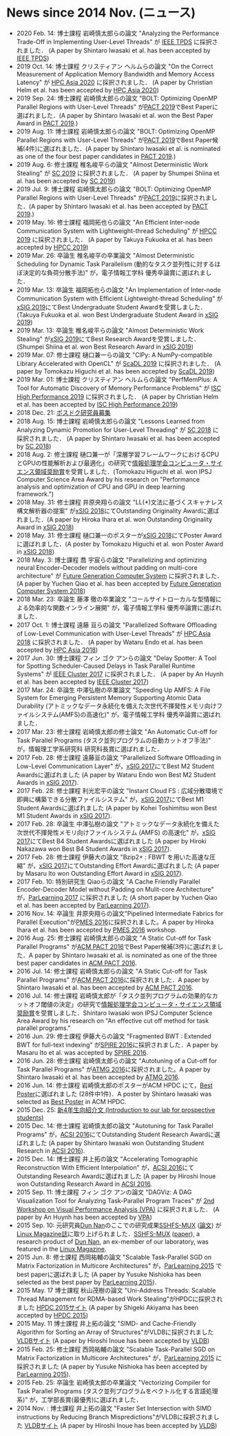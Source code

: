 # News since 2014 Nov. (ニュース)

  * 2020 Feb. 14: 博士課程 岩崎慎太郎らの論文 "Analyzing the Performance Trade-Off in Implementing User-Level Threads" が [IEEE TPDS](https://www.computer.org/csdl/journal/td) に採択されました． (A paper by Shintaro Iwasaki et al. has been accepted by [IEEE TPDS](https://www.computer.org/csdl/journal/td)) 
  * 2019 Oct. 14: 博士課程 クリスティアン ヘルムらの論文 "On the Correct Measurement of Application Memory Bandwidth and Memory Access Latency" が [HPC Asia 2020](http://sighpc.ipsj.or.jp/HPCAsia2020/index.html) に採択されました． (A paper by Christian Helm et al. has been accepted by [HPC Asia 2020](http://sighpc.ipsj.or.jp/HPCAsia2020/index.html)) 
  * 2019 Sep. 24: 博士課程 岩崎慎太郎らの論文 "BOLT: Optimizing OpenMP Parallel Regions with User-Level Threads" が[PACT 2019](https://pactconf.org/)でBest Paperに選ばれました．(A paper by Shintaro Iwasaki et al. won the Best Paper Award in [PACT 2019](https://pactconf.org/).) 
  * 2019 Aug. 11: 博士課程 岩崎慎太郎らの論文 "BOLT: Optimizing OpenMP Parallel Regions with User-Level Threads" が[PACT 2019](https://pactconf.org/)でBest Paper候補(4件)に選ばれました．(A paper by Shintaro Iwasaki et al. is nominated as one of the four best paper candidates in [PACT 2019](https://pactconf.org/).) 
  * 2019 Aug. 6: 修士課程 椎名峻平らの論文 "Almost Deterministic Work Stealing" が [SC 2019](https://sc19.supercomputing.org/) に採択されました． (A paper by Shumpei Shiina et al. has been accepted by [SC 2019](https://sc19.supercomputing.org/)) 
  * 2019 Jul. 9: 博士課程 岩崎慎太郎らの論文 "BOLT: Optimizing OpenMP Parallel Regions with User-Level Threads" が[PACT 2019](https://pactconf.org/)に採択されました．(A paper by Shintaro Iwasaki et al. has been accepted by [PACT 2019](https://pactconf.org/).) 
  * 2019 May. 16: 修士課程 福岡拓也らの論文 "An Efficient Inter-node Communication System with Lightweight-thread Scheduling" が [HPCC 2019](http://csee.hnu.edu.cn/hpcc2019/) に採択されました． (A paper by Takuya Fukuoka et al. has been accepted by [HPCC 2019](http://csee.hnu.edu.cn/hpcc2019/)) 
  * 2019 Mar. 26: 卒論生 椎名峻平の卒業論文 "Almost Deterministic Scheduling for Dynamic Task Parallelism (動的なタスク並列性に対するほぼ決定的な負荷分散手法)" が，電子情報工学科 優秀卒論賞に選ばれました． 
  * 2019 Mar. 13: 卒論生 福岡拓也らの論文 "An Implementation of Inter-node Communication System with Efficient Lightweight-thread Scheduling" が[xSIG 2019](http://xsig.hpcc.jp/2019/)にてBest Undergraduate Student Awardを受賞しました． (Takuya Fukuoka et al. won Best Undergraduate Student Award in [xSIG 2019](http://xsig.hpcc.jp/2019/)) 
  * 2019 Mar. 13: 卒論生 椎名峻平らの論文 "Almost Deterministic Work Stealing" が[xSIG 2019](http://xsig.hpcc.jp/2019/)にてBest Research Awardを受賞しました． (Shumpei Shiina et al. won Best Research Award in [xSIG 2019](http://xsig.hpcc.jp/2019/)) 
  * 2019 Mar. 07: 修士課程 樋口兼一らの論文 "ClPy: A NumPy-compatible Library Accelerated with OpenCL" が [ScaDL 2019](https://sites.google.com/site/scadlworkshop/) に採択されました． (A paper by Tomokazu Higuchi et al. has been accepted by [ScaDL 2019](https://sites.google.com/site/scadlworkshop/)) 
  * 2019 Mar. 01: 博士課程 クリスティアン ヘルムらの論文 "PerfMemPlus: A Tool for Automatic Discovery of Memory Performance Problems" が [ISC High Performance 2019](https://www.isc-hpc.com/) に採択されました． (A paper by Christian Helm et al. has been accepted by [ISC High Performance 2019](https://www.isc-hpc.com/)) 
  * 2018 Dec. 21: [ポスドク研究員募集](posdoc_nedo_2018.md)
  * 2018 Aug. 15: 博士課程 岩崎慎太郎らの論文 "Lessons Learned from Analyzing Dynamic Promotion for User-Level Threading" が [SC 2018](https://sc18.supercomputing.org/) に採択されました． (A paper by Shintaro Iwasaki et al. has been accepted by [SC 2018](https://sc18.supercomputing.org/)) 
  * 2018 Aug. 2: 修士課程 樋口兼一が「深層学習フレームワークにおけるCPUとGPUの性能解析および最適化」の研究で[情報処理学会コンピュータ・サイエンス領域奨励賞](https://www.ipsj.or.jp/award/cs-award-2018.html)を受賞しました．(Tomokazu Higuchi et al. won IPSJ Computer Science Area Award by his research on "Performance analysis and optimization of CPU and GPU in deep learning framework.") 
  * 2018 May. 31: 修士課程 井原央翔らの論文 "LL(*)文法に基づくスキャナレス構文解析器の提案" が[xSIG 2018](http://xsig.hpcc.jp/2018/)にてOutstanding Originality Awardに選ばれました．(A paper by Hiroka Ihara et al. won Outstanding Originality Award in [xSIG 2018](http://xsig.hpcc.jp/2018/)) 
  * 2018 May. 31: 修士課程 樋口兼一のポスターが[xSIG 2018](http://xsig.hpcc.jp/2018/)にてPoster Awardに選ばれました．(A poster by Tomokazu Higuchi et al. won Poster Award in [xSIG 2018](http://xsig.hpcc.jp/2018/)) 
  * 2018 May. 3: 博士課程 喬 宇宸らの論文 "Parallelizing and optimizing neural Encoder–Decoder models without padding on multi-core architecture" が [Future Generation Computer System](https://www.sciencedirect.com/science/article/pii/S0167739X17318150) に採択されました． (A paper by Yuchen Qiao et al. has been accepted by [Future Generation Computer System 2018](https://www.sciencedirect.com/science/article/pii/S0167739X17318150)) 
  * 2018 Mar. 23: 卒論生 藤澤 徹の卒業論文 "コールサイトローカルな型情報による効率的な関数インライン展開" が，電子情報工学科 優秀卒論賞に選ばれました． 
  * 2017 Oct. 1: 博士課程 遠藤 亘らの論文 "Parallelized Software Offloading of Low-Level Communication with User-Level Threads" が [HPC Asia 2018](http://sighpc.ipsj.or.jp/HPCAsia2018/) に採択されました． (A paper by Wataru Endo et al. has been accepted by [HPC Asia 2018](http://sighpc.ipsj.or.jp/HPCAsia2018/)) 
  * 2017 Jun. 30: 博士課程 フィン ゴク アンらの論文 "Delay Spotter: A Tool for Spotting Scheduler-Caused Delays in Task Parallel Runtime Systems" が [IEEE Cluster 2017](https://cluster17.github.io/) に採択されました． (A paper by An Huynh et al. has been accepted by [IEEE Cluster 2017](https://cluster17.github.io/)) 
  * 2017 Mar. 24: 卒論生 中澤弘樹の卒業論文 "Speeding Up AMFS: A File System for Emerging Persistent Memory Supporting Atomic Data Durability (アトミックなデータ永続化を備えた次世代不揮発性メモリ向けファイルシステム(AMFS)の高速化)" が，電子情報工学科 優秀卒論賞に選ばれました． 
  * 2017 Mar. 23: 修士課程 岩崎慎太郎の修士論文 "An Automatic Cut-off for Task Parallel Programs (タスク並列プログラムの自動カットオフ手法)" が，情報理工学系研究科 研究科長賞に選ばれました． 
  * 2017 Feb. 28: 修士課程 遠藤亘の論文 "Parallelized Software Offloading in Low-Level Communication Layer" が，[xSIG 2017](http://xsig.hpcc.jp/)にてBest M2 Student Awardsに選ばれました (A paper by Wataru Endo won Best M2 Student Awards in [xSIG 2017](http://xsig.hpcc.jp/en/)). 
  * 2017 Feb. 28: 修士課程 利光宏平の論文 "Instant Cloud FS : 広域分散環境で即興に構築できる分散ファイルシステム" が，[xSIG 2017](http://xsig.hpcc.jp/)にてBest M1 Student Awardsに選ばれました (A paper by Kohei Toshimitsu won Best M1 Student Awards in [xSIG 2017](http://xsig.hpcc.jp/en/)). 
  * 2017 Feb. 28: 卒論生 中澤弘樹の論文 "アトミックなデータ永続化を備えた次世代不揮発性メモリ向けファイルシステム (AMFS) の高速化" が，[xSIG 2017](http://xsig.hpcc.jp/)にてBest B4 Student Awardsに選ばれました (A paper by Hiroki Nakazawa won Best B4 Student Awards in [xSIG 2017](http://xsig.hpcc.jp/en/)). 
  * 2017 Feb. 28: 修士課程 伊藤大の論文 "Bzip2+ : FBWT を用いた高速な圧縮" が，[xSIG 2017](http://xsig.hpcc.jp/)にてOutstanding Effort Awardに選ばれました (A paper by Masaru Ito won Outstanding Effort Award in [xSIG 2017](http://xsig.hpcc.jp/en/)). 
  * 2017 Feb. 10: 特別研究生 Qiaoらの論文 "A Cache Friendly Parallel Encoder-Decoder Model without Padding on Mulit-core Architecture" が，[ParLearning 2017](http://parlearning.ecs.fullerton.edu/) に採択されました (A short paper by Yuchen Qiao et al. has been accepted by [ParLearning 2017](http://parlearning.ecs.fullerton.edu/)). 
  * 2016 Nov. 14: 卒論生 井原央翔らの論文"Pipelined Intermediate Fabrics for Parallel Execution"が[PMES 2016](https://sites.google.com/site/2016pmes/)に採択されました。A paper by Hiroka Ihara et al. has been accepted by [PMES 2016](https://sites.google.com/site/2016pmes/) workshop. 
  * 2016 Aug. 25: 修士課程 岩崎慎太郎らの論文 "A Static Cut-off for Task Parallel Programs" が[ACM PACT 2016](http://pactconf.org/program/#Papers)でBest Paper候補(3件)に選ばれました．A paper by Shintaro Iwasaki et al. is nominated as one of the three best paper candidates in [ACM PACT 2016](http://pactconf.org/program/#Papers). 
  * 2016 Jul. 14: 修士課程 岩崎慎太郎らの論文 "A Static Cut-off for Task Parallel Programs" が[ACM PACT 2016](http://pactconf.org/program/#Papers)に採択されました．A paper by Shintaro Iwasaki et al. has been accepted by [ACM PACT 2016](http://pactconf.org/program/#Papers). 
  * 2016 Jul. 14: 修士課程 岩崎慎太郎が「タスク並列プログラムの効果的なカットオフ閾値の決定」の研究で[情報処理学会コンピュータ・サイエンス領域奨励賞](http://www.ipsj.or.jp/award/cs-award-2016.html)を受賞しました．Shintaro Iwasaki won IPSJ Computer Science Area Award by his research on "An effective cut off method for task parallel programs." 
  * 2016 Jun. 29: 修士課程 伊藤大らの論文 "Fragmented BWT : Extended BWT for full-text indexing" が[SPIRE 2016](https://sites.google.com/site/spire2016jp/accepted-papers)に採択されました．A paper by Masaru Ito et al. was accepted by [SPIRE 2016](https://sites.google.com/site/spire2016jp/accepted-papers). 
  * 2016 Jun. 28: 修士課程 岩崎慎太郎らの論文 "Autotuning of a Cut-off for Task Parallel Programs" が[ATMG 2016](http://atrg.jp/atmg/2016/)に採択されました。A paper by Shintaro Iwasaki et al. has been accepted by [ATMG 2016](http://atrg.jp/atmg/2016/). 
  * 2016 Jun. 14: 修士課程 岩崎慎太郎のポスターがACM HPDC にて，[Best Poster](http://www.hpdc.org/2016/awards/best-paper-award/)に選ばれました (28件中1件)．A poster by Shintaro Iwasaki was selected as [Best Poster](http://www.hpdc.org/2016/awards/best-paper-award/) in ACM HPDC. 
  * 2015 Dec. 25: [新4年生向紹介文 (Introduction to our lab for prospective students)](新4年生向紹介文.md)
  * 2015 Dec. 14: 修士課程 岩崎慎太郎の論文 "Autotuning for Task Parallel Programs" が，[ACSI 2016](http://acsi.hpcc.jp/2016/)にてOutstanding Student Research Awardに選ばれました (A paper by Shintaro Iwasaki won Outstanding Student Research in [ACSI 2016](http://acsi.hpcc.jp/2016/)). 
  * 2015 Dec. 14: 博士課程 井上拓の論文 "Accelerating Tomographic Reconstruction With Efficient Interpolation" が，[ACSI 2016](http://acsi.hpcc.jp/2016/)にてOutstanding Research Awardに選ばれました (A paper by Hiroshi Inoue won Outstanding Research Award in [ACSI 2016](http://acsi.hpcc.jp/2016/). 
  * 2015 Sep. 11: 博士課程 フィン ゴク アンの論文 "DAGViz: A DAG Visualization Tool for Analyzing Task-Parallel Program Traces" が [2nd Workshop on Visual Performance Analysis (VPA)](http://cedmav.com/events/vpa-2015.html) に採択されました． (A paper by An Huynh has been accepted by [VPA](http://cedmav.com/events/vpa-2015.html)) 
  * 2015 Sep. 10: 元研究員[Dun Nan](http://www.cs.uchicago.edu/people/dun)のここでの研究成果[SSHFS-MUX](https://github.com/qnu/sshfsmux) ([論文](http://dl.acm.org/citation.cfm?id=1577903)) が[Linux Magazine誌](http://www.linux-magazine.com/Issues/2014/165/SSHFS-MUX)に取り上げられました．[SSHFS-MUX](https://github.com/qnu/sshfsmux) ([paper](http://dl.acm.org/citation.cfm?id=1577903)), a research product of [Dun Nan](http://www.cs.uchicago.edu/people/dun), an ex-member of our laboratory, was featured in the [Linux Magazine](http://www.linux-magazine.com/Issues/2014/165/SSHFS-MUX). 
  * 2015 Jun. 8: 修士課程 西岡祐輔の論文 "Scalable Task-Parallel SGD on Matrix Factorization in Multicore Architectures" が，[ParLearning 2015](http://www.usc.edu/dept/engineering/parlearning/) でbest paperに選ばれました (A paper by Yusuke Nishioka has been selected as the best paper by [ParLearning 2015](http://www.usc.edu/dept/engineering/parlearning/)). 
  * 2015 May. 17 博士課程 秋山茂樹の論文 "Uni-Address Threads: Scalable Thread Management for RDMA-based Work Stealing"がHPDCに採択されました [HPDC 2015サイト](http://www.hpdc.org/2015/) (A paper by Shigeki Akiyama has been accepted by [HPDC 2015](http://www.hpdc.org/2015/)) 
  * 2015 May. 11 博士課程 井上拓の論文 "SIMD- and Cache-Friendly Algorithm for Sorting an Array of Structures"がVLDBに採択されました [VLDBサイト](http://www.vldb.org/pvldb/vol8.html) (A paper by Hiroshi Inoue has been accepted by [VLDB](http://www.vldb.org/pvldb/vol8.html)) 
  * 2015 Feb. 25: 修士課程 西岡祐輔の論文 "Scalable Task-Parallel SGD on Matrix Factorization in Multicore Architectures" が，[ParLearning 2015](http://www.usc.edu/dept/engineering/parlearning/) に採択されました (A paper by Yusuke Nishioka has been accepted by [ParLearning 2015](http://www.usc.edu/dept/engineering/parlearning/)). 
  * 2015 Feb. 25: 卒論生 岩崎慎太郎の卒業論文 "Vectorizing Compiler for Task Parallel Programs (タスク並列プログラムをベクトル化する言語処理系)" が，工学部長賞(最優秀)に選ばれました． 
  * 2014 Nov. : 博士課程 井上拓の論文 "Faster Set Intersection with SIMD instructions by Reducing Branch Mispredictions"がVLDBに採択されました [VLDBサイト](http://www.vldb.org/pvldb/vol8.html) (A paper by Hiroshi Inoue has been accepted by [VLDB](http://www.vldb.org/pvldb/vol8.html)) 
